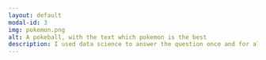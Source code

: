 ```yaml
---
layout: default
modal-id: 3
img: pokemon.png
alt: A pokeball, with the text which pokemon is the best
description: I used data science to answer the question once and for all, Which Pokemon is the best? Code available on <a href="https://www.kaggle.com/code/jamiedumayne/which-pokemon-is-the-best/notebook" target="_blank">Kaggle</a>
---
```

